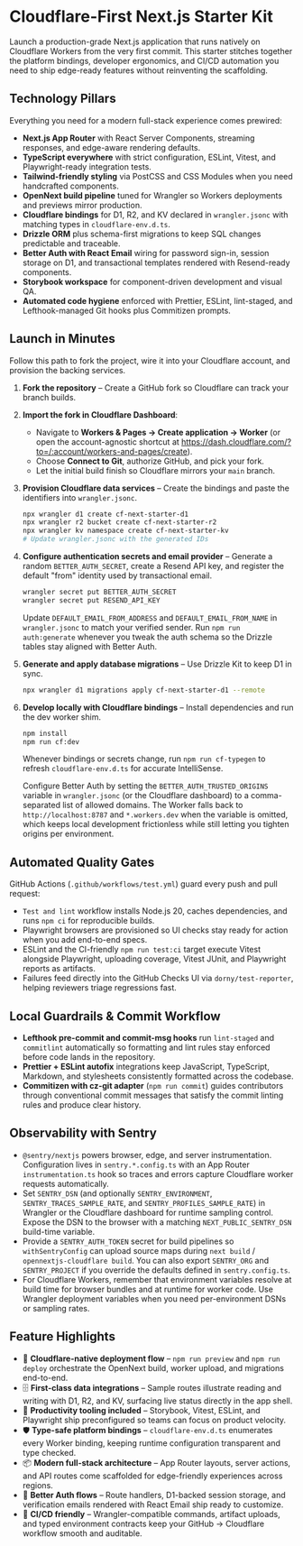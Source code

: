 # Cloudflare-First Next.js Starter Kit

Launch a production-grade Next.js application that runs natively on Cloudflare Workers from the very first commit. This starter stitches together the platform bindings, developer ergonomics, and CI/CD automation you need to ship edge-ready features without reinventing the scaffolding.

## Technology Pillars

Everything you need for a modern full-stack experience comes prewired:

- **Next.js App Router** with React Server Components, streaming responses, and edge-aware rendering defaults.
- **TypeScript everywhere** with strict configuration, ESLint, Vitest, and Playwright-ready integration tests.
- **Tailwind-friendly styling** via PostCSS and CSS Modules when you need handcrafted components.
- **OpenNext build pipeline** tuned for Wrangler so Workers deployments and previews mirror production.
- **Cloudflare bindings** for D1, R2, and KV declared in `wrangler.jsonc` with matching types in `cloudflare-env.d.ts`.
- **Drizzle ORM** plus schema-first migrations to keep SQL changes predictable and traceable.
- **Better Auth with React Email** wiring for password sign-in, session storage on D1, and transactional templates rendered with Resend-ready components.
- **Storybook workspace** for component-driven development and visual QA.
- **Automated code hygiene** enforced with Prettier, ESLint, lint-staged, and Lefthook-managed Git hooks plus Commitizen prompts.

## Launch in Minutes

Follow this path to fork the project, wire it into your Cloudflare account, and provision the backing services.

1. **Fork the repository** – Create a GitHub fork so Cloudflare can track your branch builds.
2. **Import the fork in Cloudflare Dashboard**:
   - Navigate to **Workers & Pages → Create application → Worker** (or open the account-agnostic shortcut at <https://dash.cloudflare.com/?to=/:account/workers-and-pages/create>).
   - Choose **Connect to Git**, authorize GitHub, and pick your fork.
   - Let the initial build finish so Cloudflare mirrors your `main` branch.
3. **Provision Cloudflare data services** – Create the bindings and paste the identifiers into `wrangler.jsonc`.

   ```bash
   npx wrangler d1 create cf-next-starter-d1
   npx wrangler r2 bucket create cf-next-starter-r2
   npx wrangler kv namespace create cf-next-starter-kv
   # Update wrangler.jsonc with the generated IDs
   ```

4. **Configure authentication secrets and email provider** – Generate a random `BETTER_AUTH_SECRET`, create a Resend API key, and register the default "from" identity used by transactional email.

   ```bash
   wrangler secret put BETTER_AUTH_SECRET
   wrangler secret put RESEND_API_KEY
   ```

   Update `DEFAULT_EMAIL_FROM_ADDRESS` and `DEFAULT_EMAIL_FROM_NAME` in `wrangler.jsonc` to match your verified sender. Run `npm run auth:generate` whenever you tweak the auth schema so the Drizzle tables stay aligned with Better Auth.

5. **Generate and apply database migrations** – Use Drizzle Kit to keep D1 in sync.

   ```bash
   npx wrangler d1 migrations apply cf-next-starter-d1 --remote
   ```

6. **Develop locally with Cloudflare bindings** – Install dependencies and run the dev worker shim.

   ```bash
   npm install
   npm run cf:dev
   ```

   Whenever bindings or secrets change, run `npm run cf-typegen` to refresh `cloudflare-env.d.ts` for accurate IntelliSense.

   Configure Better Auth by setting the `BETTER_AUTH_TRUSTED_ORIGINS` variable in `wrangler.jsonc` (or the Cloudflare dashboard) to a comma-separated list of allowed domains. The Worker falls back to `http://localhost:8787` and `*.workers.dev` when the variable is omitted, which keeps local development frictionless while still letting you tighten origins per environment.

## Automated Quality Gates

GitHub Actions (`.github/workflows/test.yml`) guard every push and pull request:

- `Test and lint` workflow installs Node.js 20, caches dependencies, and runs `npm ci` for reproducible builds.
- Playwright browsers are provisioned so UI checks stay ready for action when you add end-to-end specs.
- ESLint and the CI-friendly `npm run test:ci` target execute Vitest alongside Playwright, uploading coverage, Vitest JUnit, and Playwright reports as artifacts.
- Failures feed directly into the GitHub Checks UI via `dorny/test-reporter`, helping reviewers triage regressions fast.

## Local Guardrails & Commit Workflow

- **Lefthook pre-commit and commit-msg hooks** run `lint-staged` and `commitlint` automatically so formatting and lint rules stay enforced before code lands in the repository.
- **Prettier + ESLint autofix** integrations keep JavaScript, TypeScript, Markdown, and stylesheets consistently formatted across the codebase.
- **Commitizen with cz-git adapter** (`npm run commit`) guides contributors through conventional commit messages that satisfy the commit linting rules and produce clear history.

## Observability with Sentry

- `@sentry/nextjs` powers browser, edge, and server instrumentation. Configuration lives in `sentry.*.config.ts` with an App Router `instrumentation.ts` hook so traces and errors capture Cloudflare worker requests automatically.
- Set `SENTRY_DSN` (and optionally `SENTRY_ENVIRONMENT`, `SENTRY_TRACES_SAMPLE_RATE`, and `SENTRY_PROFILES_SAMPLE_RATE`) in Wrangler or the Cloudflare dashboard for runtime sampling control. Expose the DSN to the browser with a matching `NEXT_PUBLIC_SENTRY_DSN` build-time variable.
- Provide a `SENTRY_AUTH_TOKEN` secret for build pipelines so `withSentryConfig` can upload source maps during `next build` / `opennextjs-cloudflare build`. You can also export `SENTRY_ORG` and `SENTRY_PROJECT` if you override the defaults defined in `sentry.config.ts`.
- For Cloudflare Workers, remember that environment variables resolve at build time for browser bundles and at runtime for worker code. Use Wrangler deployment variables when you need per-environment DSNs or sampling rates.

## Feature Highlights

- 🚀 **Cloudflare-native deployment flow** – `npm run preview` and `npm run deploy` orchestrate the OpenNext build, worker upload, and migrations end-to-end.
- 🗄️ **First-class data integrations** – Sample routes illustrate reading and writing with D1, R2, and KV, surfacing live status directly in the app shell.
- 🧰 **Productivity tooling included** – Storybook, Vitest, ESLint, and Playwright ship preconfigured so teams can focus on product velocity.
- 🛡️ **Type-safe platform bindings** – `cloudflare-env.d.ts` enumerates every Worker binding, keeping runtime configuration transparent and type checked.
- 📦 **Modern full-stack architecture** – App Router layouts, server actions, and API routes come scaffolded for edge-friendly experiences across regions.
- 🔐 **Better Auth flows** – Route handlers, D1-backed session storage, and verification emails rendered with React Email ship ready to customize.
- 🔁 **CI/CD friendly** – Wrangler-compatible commands, artifact uploads, and typed environment contracts keep your GitHub → Cloudflare workflow smooth and auditable.
